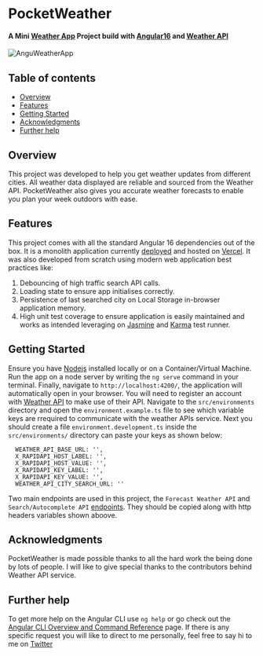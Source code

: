 # PocketWeather
####  A Mini [Weather App](https://pocketweather.vercel.app) Project build with [Angular16](https://angular.io) and [Weather API](https://www.weatherapi.com/)
![AnguWeatherApp](https://user-images.githubusercontent.com/27999631/241835739-c079e399-13d6-4b75-89ac-dac324117799.png)

## Table of contents
* [Overview](#overview)
* [Features](#features)
* [Getting Started](#getting-started)
* [Acknowledgments](#acknowledgments)
* [Further help](#further-help)


## Overview

This project was developed to help you get weather updates from different cities. All weather data displayed are reliable and sourced from the Weather API.  PocketWeather also gives you accurate weather forecasts to enable you plan your week outdoors with ease. 


## Features

This project comes with all the standard Angular 16 dependencies out of the box. It is a monolith application currently [deployed](pocketweather.vercel.app) and hosted on [Vercel](https://Vercel.com/). It was also developed from scratch using modern web application best practices like:
 1. Debouncing of high traffic search API calls. 
 2. Loading state to ensure app initialises correctly.
 3. Persistence of last searched city on Local Storage in-browser application memory.
 4. High unit test coverage to ensure application is easily maintained and works as intended leveraging on [Jasmine](https://jasmine.github.io/) and [Karma](https://karma-runner.github.io/latest/index.html) test runner.

## Getting Started

Ensure you have [Nodejs](https://nodejs.org/) installed locally or on a Container/Virtual Machine. Run the app on a node server by writing the
 `ng serve` command in your terminal. 
Finally, navigate to `http://localhost:4200/`, the application will automatically open in your browser.
You will need to register an account with [Weather API](https://www.weatherapi.com/) to make use of their API.
Navigate to the `src/environments` directory and open the `environment.example.ts` file to see which variable keys are rrequired to communicate with the weather APIs service.
Next you should create a file `environment.development.ts` inside the `src/environments/` directory can paste your keys as shown below:


```
  WEATHER_API_BASE_URL: '',
  X_RAPIDAPI_HOST_LABEL: '',
  X_RAPIDAPI_HOST_VALUE: '',
  X_RAPIDAPI_KEY_LABEL: '',
  X_RAPIDAPI_KEY_VALUE: '',
  WEATHER_API_CITY_SEARCH_URL: ''
```

Two main endpoints are used in this project, the `Forecast Weather API` and `Search/Autocomplete API` [endpoints](https://rapidapi.com/weatherapi/api/weatherapi-com/). They should be copied along with http headers variables shown aboove. 


## Acknowledgments

PocketWeather is made possible thanks to all the hard work the being done by lots of people. I will like to give special thanks to the contributors behind Weather API service.

## Further help

To get more help on the Angular CLI use `ng help` or go check out the [Angular CLI Overview and Command Reference](https://angular.io/cli) page. 
If there is any specific request you will like to direct to me personally, feel free to say hi to me on [Twitter](https://twitter.com/degivenchy) 
